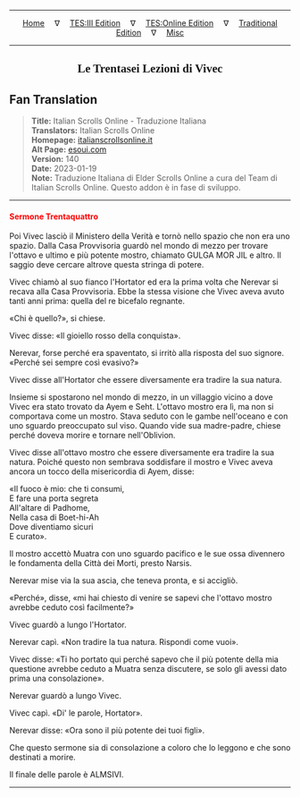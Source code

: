 
---

<!-- Jekyll Page Links -->

<center>
<a href="../../../../../index.html">Home</a>
&emsp;&nabla;&emsp;
<a href="../../../../index-tes3.html">TES:III Edition</a>
&emsp;&nabla;&emsp;
<a href="../../../../index-teso.html">TES:Online Edition</a>
&emsp;&nabla;&emsp;
<a href="../../../../index-traditional.html">Traditional Edition</a>
&emsp;&nabla;&emsp;
<a href="../../../../index-misc.html">Misc</a>
</center>

<!-- Markdown Body Below: -->

---

<center>
<h2><span style="font-family:Georgia">Le Trentasei Lezioni di Vivec</span></h2>
</center>

## Fan Translation

> __Title:__ Italian Scrolls Online - Traduzione Italiana\
> __Translators:__ Italian Scrolls Online\
> __Homepage:__ [italianscrollsonline.it][1]\
> __Alt Page:__ [esoui.com][2]\
> __Version:__ 140\
> __Date:__ 2023-01-19\
> __Note:__ Traduzione Italiana di Elder Scrolls Online a cura del Team di Italian Scrolls Online. Questo addon è in fase di sviluppo.

[1]: http://italianscrollsonline.it/
[2]: https://www.esoui.com/downloads/info2854-ItalianScrollsOnline-TraduzioneItaliana.html

---

#### <span style="color:red">Sermone Trentaquattro</span>

Poi Vivec lasciò il Ministero della Verità e tornò nello spazio che non era uno spazio. Dalla Casa Provvisoria guardò nel mondo di mezzo per trovare l'ottavo e ultimo e più potente mostro, chiamato GULGA MOR JIL e altro. Il saggio deve cercare altrove questa stringa di potere.

Vivec chiamò al suo fianco l'Hortator ed era la prima volta che Nerevar si recava alla Casa Provvisoria. Ebbe la stessa visione che Vivec aveva avuto tanti anni prima: quella del re bicefalo regnante.

«Chi è quello?», si chiese.

Vivec disse: «Il gioiello rosso della conquista».

Nerevar, forse perché era spaventato, si irritò alla risposta del suo signore. «Perché sei sempre così evasivo?»

Vivec disse all'Hortator che essere diversamente era tradire la sua natura.

Insieme si spostarono nel mondo di mezzo, in un villaggio vicino a dove Vivec era stato trovato da Ayem e Seht. L'ottavo mostro era lì, ma non si comportava come un mostro. Stava seduto con le gambe nell'oceano e con uno sguardo preoccupato sul viso. Quando vide sua madre-padre, chiese perché doveva morire e tornare nell'Oblivion.

Vivec disse all'ottavo mostro che essere diversamente era tradire la sua natura. Poiché questo non sembrava soddisfare il mostro e Vivec aveva ancora un tocco della misericordia di Ayem, disse:

«Il fuoco è mio: che ti consumi,\
E fare una porta segreta\
All'altare di Padhome,\
Nella casa di Boet-hi-Ah\
Dove diventiamo sicuri\
E curato».

Il mostro accettò Muatra con uno sguardo pacifico e le sue ossa divennero le fondamenta della Città dei Morti, presto Narsis.

Nerevar mise via la sua ascia, che teneva pronta, e si accigliò.

«Perché», disse, «mi hai chiesto di venire se sapevi che l'ottavo mostro avrebbe ceduto così facilmente?»

Vivec guardò a lungo l'Hortator.

Nerevar capì. «Non tradire la tua natura. Rispondi come vuoi».

Vivec disse: «Ti ho portato qui perché sapevo che il più potente della mia questione avrebbe ceduto a Muatra senza discutere, se solo gli avessi dato prima una consolazione».

Nerevar guardò a lungo Vivec.

Vivec capì. «Di' le parole, Hortator».

Nerevar disse: «Ora sono il più potente dei tuoi figli».

Che questo sermone sia di consolazione a coloro che lo leggono e che sono destinati a morire.

Il finale delle parole è ALMSIVI.

---
